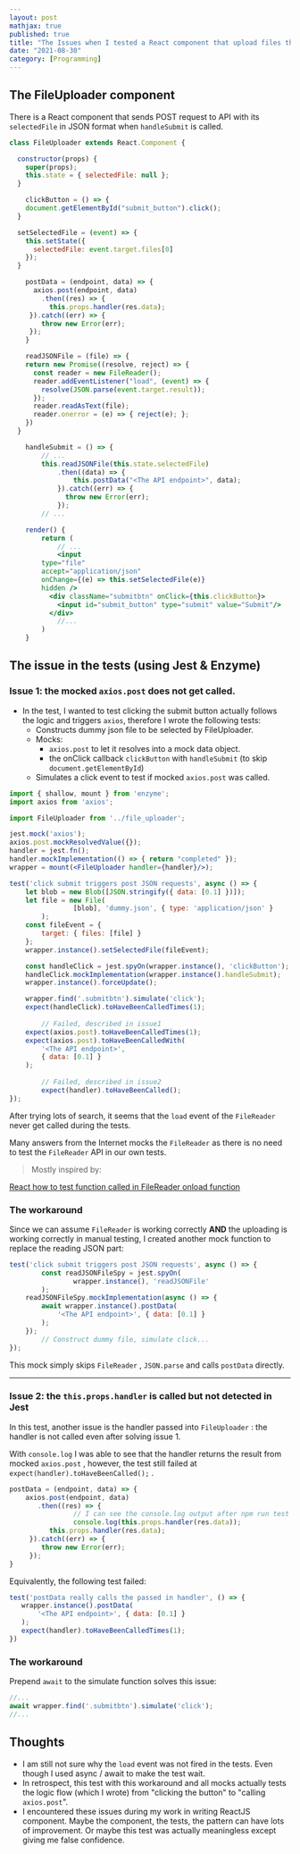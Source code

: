 ```yaml
---
layout: post
mathjax: true
published: true
title: "The Issues when I tested a React component that upload files through axios"
date: "2021-08-30"
category: [Programming]
---
```


## The FileUploader component

There is a React component that sends POST request to API with its `selectedFile` in JSON format when `handleSubmit` is called. 

```jsx
class FileUploader extends React.Component {

  constructor(props) {
    super(props);
    this.state = { selectedFile: null };
  }

	clickButton = () => {
    document.getElementById("submit_button").click();
  }

  setSelectedFile = (event) => {
    this.setState({
      selectedFile: event.target.files[0]
    });
  }

	postData = (endpoint, data) => {
	  axios.post(endpoint, data)
	    .then((res) => {
	      this.props.handler(res.data);
     }).catch((err) => {
        throw new Error(err);
     });
	}

	readJSONFile = (file) => {
    return new Promise((resolve, reject) => {
      const reader = new FileReader();
      reader.addEventListener("load", (event) => {
        resolve(JSON.parse(event.target.result));
      });
      reader.readAsText(file);
      reader.onerror = (e) => { reject(e); };
    })
  }

	handleSubmit = () => {
		// ...
		this.readJSONFile(this.state.selectedFile)
		    .then((data) => {
			    this.postData("<The API endpoint>", data);
		    }).catch((err) => {
		      throw new Error(err);
		    });
		// ...

	render() {
		return (
			// ...
			<input
        type="file"
        accept="application/json"
        onChange={(e) => this.setSelectedFile(e)}
        hidden />
          <div className="submitbtn" onClick={this.clickButton}>
            <input id="submit_button" type="submit" value="Submit"/>
          </div>
			//...
		)
	}
```

## The issue in the tests (using Jest & Enzyme)

### Issue 1: the mocked `axios.post` does not get called.

- In the test, I wanted to test clicking the submit button actually follows the logic and triggers `axios`, therefore I wrote the following tests:
    - Constructs dummy json file to be selected by FileUploader.
    - Mocks:
        - `axios.post` to let it resolves into a mock data object.
        - the onClick callback `clickButton` with `handleSubmit` (to skip `document.getElementById`)
    - Simulates a click event to test if mocked `axios.post` was called.

```jsx
import { shallow, mount } from 'enzyme';
import axios from 'axios';

import FileUploader from '../file_uploader';

jest.mock('axios');
axios.post.mockResolvedValue({});
handler = jest.fn();
handler.mockImplementation(() => { return "completed" });
wrapper = mount(<FileUploader handler={handler}/>);

test('click submit triggers post JSON requests', async () => {
    let blob = new Blob([JSON.stringify({ data: [0.1] })]);
    let file = new File(
				[blob], 'dummy.json', { type: 'application/json' }
		);
    const fileEvent = {
        target: { files: [file] }
    };
    wrapper.instance().setSelectedFile(fileEvent);

    const handleClick = jest.spyOn(wrapper.instance(), 'clickButton');
    handleClick.mockImplementation(wrapper.instance().handleSubmit);
    wrapper.instance().forceUpdate();

    wrapper.find('.submitbtn').simulate('click');
    expect(handleClick).toHaveBeenCalledTimes(1);
		
		// Failed, described in issue1
    expect(axios.post).toHaveBeenCalledTimes(1);
    expect(axios.post).toHaveBeenCalledWith(
        '<The API endpoint>',
        { data: [0.1] }
    );
	
		// Failed, described in issue2
		expect(handler).toHaveBeenCalled();
});
```

After trying lots of search, it seems that the `load` event of the `FileReader` never get called during the tests. 

Many answers from the Internet mocks the `FileReader` as there is no need to test the `FileReader` API in our own tests.

> Mostly inspired by:
> 

[React how to test function called in FileReader onload function](https://stackoverflow.com/questions/47963118/react-how-to-test-function-called-in-filereader-onload-function)

### The workaround

Since we can assume `FileReader` is working correctly **AND** the uploading is working correctly in manual testing,  I created another mock function to replace the reading JSON part:

```jsx
test('click submit triggers post JSON requests', async () => {
		const readJSONFileSpy = jest.spyOn(
				wrapper.instance(), 'readJSONFile'
		);
    readJSONFileSpy.mockImplementation(async () => {
        await wrapper.instance().postData(
            '<The API endpoint>', { data: [0.1] }
        );
    });
		// Construct dummy file, simulate click...
});
```

This mock simply skips `FileReader` , `JSON.parse` and calls `postData` directly.

---

### Issue 2: the `this.props.handler` is called but not detected in Jest

In this test, another issue is the handler passed into `FileUploader` : the handler is not called even after solving issue 1.

With `console.log` I was able to see that the handler returns the result from mocked `axios.post` , however, the test still failed at `expect(handler).toHaveBeenCalled();` .

```jsx
postData = (endpoint, data) => {
	axios.post(endpoint, data)
	   .then((res) => {
				// I can see the console.log output after npm run test
				console.log(this.props.handler(res.data));
	      this.props.handler(res.data);
     }).catch((err) => {
        throw new Error(err);
     });
}
```

Equivalently, the following test failed:

```jsx
test('postData really calls the passed in handler', () => {
   wrapper.instance().postData(
	   '<The API endpoint>', { data: [0.1] }
   );
   expect(handler).toHaveBeenCalledTimes(1);
})
```

### The workaround

Prepend `await` to the simulate function solves this issue:

```jsx
//...
await wrapper.find('.submitbtn').simulate('click');
//...
```

## Thoughts

- I am still not sure why the `load` event was not fired in the tests. Even though I used async / await to make the test wait.
- In retrospect, this test with this workaround and all mocks actually tests the logic flow (which I wrote) from "clicking the button" to "calling `axios.post`".
- I encountered these issues during my work in writing ReactJS component. Maybe the component, the tests, the pattern can have lots of improvement. Or maybe this test was actually meaningless except giving me false confidence.
